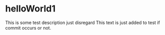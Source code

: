 helloWorld1
===========

This is some test description just disregard
This text is just added to test if commit occurs or not.

